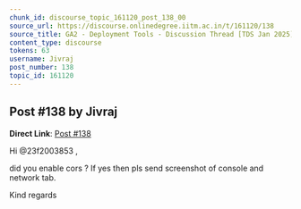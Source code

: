 ```yaml
---
chunk_id: discourse_topic_161120_post_138_00
source_url: https://discourse.onlinedegree.iitm.ac.in/t/161120/138
source_title: GA2 - Deployment Tools - Discussion Thread [TDS Jan 2025]
content_type: discourse
tokens: 63
username: Jivraj
post_number: 138
topic_id: 161120
---
```


## Post #138 by Jivraj

**Direct Link**: [Post #138](https://discourse.onlinedegree.iitm.ac.in/t/161120/138)

Hi @23f2003853 ,

did you enable cors ? If yes then pls send screenshot of console and network tab.

Kind regards
